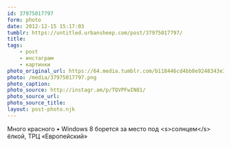 ```yaml
---
id: 37975017797
form: photo
date: 2012-12-15 15:17:03
tumblr: https://untitled.urbansheep.com/post/37975017797/
title:
tags:
    - post
    - инстаграм
    - картинки
photo_original_url: https://64.media.tumblr.com/b118446cd4bb8e9248343e35f7127b9e/tumblr_mf2kohYBzs1qz4wzio1_r1_640.png
photo: /media/37975017797.png
photo_caption: 
photo_source: http://instagr.am/p/TQVPFwIN81/
photo_source_url:
photo_source_title:
layout: post-photo.njk
---
```


<p>Много красного • Windows 8 борется за место под &lt;s&gt;солнцем&lt;/s&gt; ёлкой, ТРЦ «Европейский»</p>
